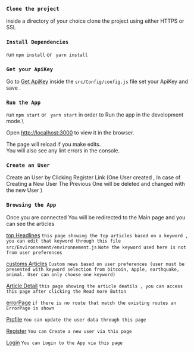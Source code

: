 ### `Clone the project`

inside a directory of your choice clone the project using either HTTPS or SSL

### `Install Dependencies`

run `npm install` or ` yarn install`

### `Get your ApiKey `

Go to [Get ApiKey](https://newsapi.org/)
inside the `src/Config/config.js` file set your ApiKey and save .

### `Run the App`

run `npm start` or ` yarn start` in order to Run the app in the development mode.\

Open [http://localhost:3000](http://localhost:3000) to view it in the browser.

The page will reload if you make edits.\
You will also see any lint errors in the console.

### `Create an User`

Create an User by Clicking Register Link (One User created , In case of Creating a New User The Previous One will be deleted and changed with the new User )

### `Browsing the App`

Once you are connected You will be redirected to the Main page and you can see the articles

[top Headlines](http://localhost:3000/topHeadlines)
`this page showing the top articles based on a keyword , you can edit that keyword through this file src/Environnement/environnement.js`
`Note the keyword used here is not from user preferences `

[customs Articles](http://localhost:3000/customsArticles)
`Custom news based on user preferences (user must be presented with keyword selection from bitcoin, Apple, earthquake, animal. User can only choose one keyword) `

[Article Detail](http://localhost:3000/)
`this page showing the article deatils , you can access this page after clicking the Read more Button `

[errorPage](http://localhost:3000/anyInvalidRoute)
`if there is no route that match the existing routes an ErrorPage is shown`

[Profile](http://localhost:3000/Profile)
`You can update the user data through this page `

[Register](http://localhost:3000/register)
`You can Create a new user via this page `

[Login](http://localhost:3000/login)
`You can Login to the App via this page `
